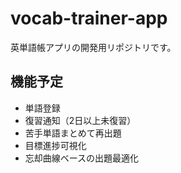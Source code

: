 # vocab-trainer-app

英単語帳アプリの開発用リポジトリです。

## 機能予定
- 単語登録
- 復習通知（2日以上未復習）
- 苦手単語まとめて再出題
- 目標進捗可視化
- 忘却曲線ベースの出題最適化
